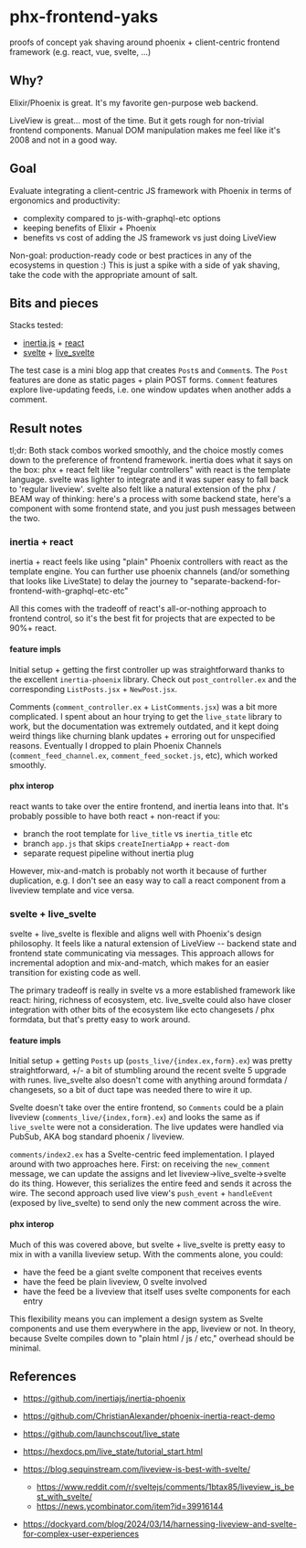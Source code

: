 # phx-frontend-yaks

proofs of concept yak shaving around phoenix + client-centric frontend framework (e.g. react, vue, svelte, ...)

## Why?

Elixir/Phoenix is great.  It's my favorite gen-purpose web backend.

LiveView is great... most of the time.  But it gets rough for non-trivial frontend components.  Manual
DOM manipulation makes me feel like it's 2008 and not in a good way.

## Goal

Evaluate integrating a client-centric JS framework with Phoenix in terms of ergonomics and productivity:
- complexity compared to js-with-graphql-etc options
- keeping benefits of Elixir + Phoenix
- benefits vs cost of adding the JS framework vs just doing LiveView

Non-goal: production-ready code or best practices in any of the ecosystems in question :)  This is just a spike with a
side of yak shaving, take the code with the appropriate amount of salt.

## Bits and pieces

Stacks tested:
- [inertia.js](https://inertiajs.com/) + [react](https://react.dev)
- [svelte](https://svelte.dev/) + [live_svelte](https://github.com/woutdp/live_svelte)

The test case is a mini blog app that creates `Post`s and `Comment`s.  The `Post` features are done as
static pages + plain POST forms.  `Comment` features explore live-updating feeds, i.e. one window updates when another
adds a comment.

## Result notes

tl;dr: Both stack combos worked smoothly, and the choice mostly comes down to the preference of frontend framework.
inertia does what it says on the box: phx + react felt like "regular controllers" with react is the template language.
svelte was lighter to integrate and it was super easy to fall back to 'regular liveview'.  svelte also felt like a
natural extension of the phx / BEAM way of thinking: here's a process with some backend state, here's a component with
some frontend state, and you just push messages between the two.

### inertia + react

inertia + react feels like using "plain" Phoenix controllers with react as the template engine.  You can further use
phoenix channels (and/or something that looks like LiveState) to delay the journey to
"separate-backend-for-frontend-with-graphql-etc-etc"

All this comes with the tradeoff of react's all-or-nothing approach to frontend control, so it's the best fit for
projects that are expected to be 90%+ react.

#### feature impls

Initial setup + getting the first controller up was straightforward thanks to the excellent `inertia-phoenix` library.
Check out `post_controller.ex` and the corresponding `ListPosts.jsx` + `NewPost.jsx`.

Comments (`comment_controller.ex` + `ListComments.jsx`) was a bit more complicated.  I spent about an hour trying to get
the `live_state` library to work, but the documentation was extremely outdated, and it kept doing weird things like
churning blank updates + erroring out for unspecified reasons.  Eventually I dropped to plain Phoenix Channels
(`comment_feed_channel.ex`, `comment_feed_socket.js`, etc), which worked smoothly.

#### phx interop

react wants to take over the entire frontend, and inertia leans into that.  It's probably possible to have both react +
non-react if you:
- branch the root template for `live_title` vs `inertia_title` etc
- branch `app.js` that skips `createInertiaApp` + `react-dom`
- separate request pipeline without inertia plug

However, mix-and-match is probably not worth it because of further duplication, e.g. I don't see an easy way to call a
react component from a liveview template and vice versa.

### svelte + live_svelte

svelte + live_svelte is flexible and aligns well with Phoenix's design philosophy. It feels like a natural extension of
LiveView -- backend state and frontend state communicating via messages. This approach allows for incremental adoption
and mix-and-match, which makes for an easier transition for existing code as well.

The primary tradeoff is really in svelte vs a more established framework like react: hiring, richness of ecosystem, etc.
live_svelte could also have closer integration with other bits of the ecosystem like ecto changesets / phx formdata,
but that's pretty easy to work around.

#### feature impls

Initial setup + getting `Posts` up (`posts_live/{index.ex,form}.ex`) was pretty straightforward, +/- a bit of stumbling
around the recent svelte 5 upgrade with runes.  live_svelte also doesn't come with anything around formdata /
changesets, so a bit of duct tape was needed there to wire it up.

Svelte doesn't take over the entire frontend, so `Comments` could be a plain liveview (`comments_live/{index,form}.ex`)
and looks the same as if `live_svelte` were not a consideration.  The live updates were handled via PubSub, AKA bog
standard phoenix / liveview.

`comments/index2.ex` has a Svelte-centric feed implementation.  I played around with two approaches here.  First: on
receiving the `new_comment` message, we can update the assigns and let liveview->live_svelte->svelte do its thing.
However, this serializes the entire feed and sends it across the wire.  The second approach used live view's
`push_event` + `handleEvent` (exposed by live_svelte) to send only the new comment across the wire.

#### phx interop

Much of this was covered above, but svelte + live_svelte is pretty easy to mix in with a vanilla liveview setup.  With
the comments alone, you could:
- have the feed be a giant svelte component that receives events
- have the feed be plain liveview, 0 svelte involved
- have the feed be a liveview that itself uses svelte components for each entry

This flexibility means you can implement a design system as Svelte components and use them everywhere in the app,
liveview or not.  In theory, because Svelte compiles down to "plain html / js / etc," overhead should be minimal.

## References
- https://github.com/inertiajs/inertia-phoenix
- https://github.com/ChristianAlexander/phoenix-inertia-react-demo

- https://github.com/launchscout/live_state
- https://hexdocs.pm/live_state/tutorial_start.html

- https://blog.sequinstream.com/liveview-is-best-with-svelte/
    - https://www.reddit.com/r/sveltejs/comments/1btax85/liveview_is_best_with_svelte/
    - https://news.ycombinator.com/item?id=39916144
- https://dockyard.com/blog/2024/03/14/harnessing-liveview-and-svelte-for-complex-user-experiences
